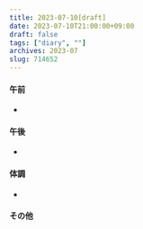 ```yaml
---
title: 2023-07-10[draft]
date: 2023-07-10T21:00:00+09:00
draft: false
tags: ["diary", ""]
archives: 2023-07
slug: 714652
---
```

#### 午前
- 
#### 午後
- 
#### 体調
- 
#### その他